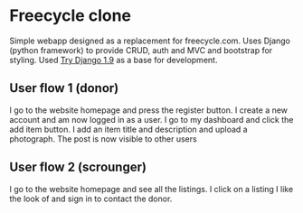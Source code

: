 # Freecycle clone

Simple webapp designed as a replacement for freecycle.com. Uses Django (python framework) to provide CRUD, auth and MVC and bootstrap for styling. Used [Try Django 1.9](https://www.youtube.com/watch?v=yfgsklK_yFo&list=PLEsfXFp6DpzQFqfCur9CJ4QnKQTVXUsRy) as a base for development.

## User flow 1 (donor)

I go to the website homepage and press the register button. I create a new account and am now logged in as a user. I go to my dashboard and click the add item button. I add an item title and description and upload a photograph. The post is now visible to other users

## User flow 2 (scrounger)

I go to the website homepage and see all the listings. I click on a listing I like the look of and sign in to contact the donor.
